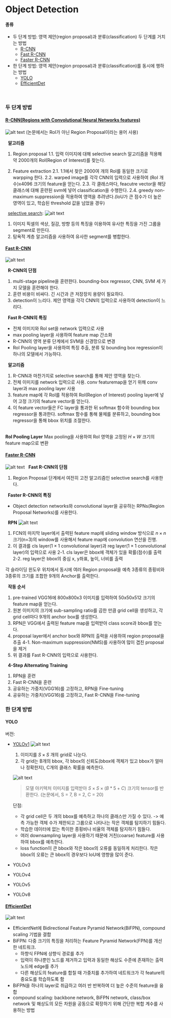 # Object Detection

#### 종류
- 두 단계 방법: 영역 제안(region proposal)과 분류(classification) 두 단계를 거치는 방법
    - [R-CNN](#r-cnnregions-with-convolutional-neural-networks-features)
    - [Fast R-CNN](#fast-r-cnn)
    - [Faster R-CNN](#faster-r-cnn)
- 한 단계 방법: 영역 제안(region proposal)과 분류(classification)를 동시에 행하는 방법
    - [YOLO](#yolo)
    - [EfficientDet](#efficientdet)

&nbsp;
### 두 단계 방법

#### [R-CNN(Regions with Convolutional Neural Networks features)](https://doi.org/10.1109/CVPR.2014.81)
![alt text](./images/R-CNN.png)
(논문에서는 RoI가 아닌 Region Proposal이라는 용어 사용)

&nbsp;
**알고리즘**
1. Region proposal
    1.1. 입력 이미지에 대해 selective search 알고리즘을 적용해 약 2000개의 RoI(Region of Interest)를 찾는다.

2. Feature extraction
    2.1. 1.1에서 찾은 2000여 개의 RoI를 동일한 크기로 warpping 한다.
    2.2. warped image를 각각 CNN의 입력으로 사용하여 (RoI 개수)x4096 크기의 feature을 얻는다.
    2.3. 각 클래스마다, feacutre vector을 해당 클래스에 대해 훈련된 svm에 넣어 classification을 수행한다.
    2.4. greedy non-maximum suppression을 적용하여 영역을 추려낸다.(IoU가 큰 점수가 더 높은 영역이 있고, 학습된 threshold 값을 넘었을 경우)

&nbsp;
[selective search](https://doi.org/10.1007/s11263-013-0620-5):
![alt text](./images/selective%20search.png)
1. 이미지 픽셀의 색상, 질감, 방향 등의 특징을 이용하여 유사한 특징을 가진 그룹을 segment로 만든다.
2. 탐욕적 계층 알고리즘을 사용하여 유사한 segment를 병합한다.

#### [Fast R-CNN](https://openaccess.thecvf.com/content_iccv_2015/html/Girshick_Fast_R-CNN_ICCV_2015_paper.html)
![alt text](./images/Fast%20R-CNN.png)

&nbsp;
**R-CNN의 단점**
1. multi-stage pipeline을 훈련한다. bounding-box regressor, CNN, SVM 세 가지 모델을 훈련해야 한다.
2. 훈련 비용이 비싸다. 긴 시간과 큰 저장장치 용량이 필요하다.
3. detection이 느리다. 제안 영역을 각각 CNN의 입력으로 사용하여 detection이 느리다.

&nbsp;
**Fast R-CNN의 특징**
- 전체 이미지와 RoI set을 network 입력으로 사용
- max pooling layer을 사용하여 feature map 간소화
- R-CNN의 영역 분류 단계에서 SVM을 신경망으로 변경
- RoI Pooling layer을 사용하여 특징 추출, 분류 및 bounding box regression이 하나의 모델에서 가능하다.

&nbsp;
**알고리즘**
1. R-CNN과 마찬가지로 selective search를 통해 제안 영역을 찾는다.
2. 전체 이미지를 network 입력으로 사용. conv featuremap을 얻기 위해 conv layer과 max pooling layer 사용
3. feature map에 각 RoI를 적용하여 RoI(Region of Interest) pooling layer에 넣어 고정 크기의 feature vector를 얻는다.
4. 이 feature vector들은 FC layer을 통과한 뒤 softmax 함수와 bounding box regressor을 통과한다.
softmax 함수를 통해 물체를 분류하고, bounding box regressor을 통해 bbox 위치를 조절한다.

&nbsp;  
**RoI Pooling Layer**
Max pooling을 사용하여 RoI 영역을 고정된 $H \times W$ 크기의 feature map으로 변환

#### [Faster R-CNN](https://proceedings.neurips.cc/paper/2015/hash/14bfa6bb14875e45bba028a21ed38046-Abstract.html)
![alt text](./images/Faster_R-CNN.png)
&nbsp;
**Fast R-CNN의 단점**
1. Region Proposal 단계에서 여전히 고전 알고리즘인 selective search를 사용한다.

&nbsp;
**Faster R-CNN의 특징**
- Object detection networks와 convolutional layer을 공유하는 RPNs(Region Proposal Networks)를 사용한다. 

&nbsp;
**RPN**
![alt text](./images/Faster_R-CNN%20RPN.png)

1. FCN의 마지막 layer에서 출력된 feature map에 sliding window 방식으로 $n \times n$크기(n=3)의 window를 사용해서 feature map에 convolution 연산을 진행.
2. 이 결과를 cls layer($1 \times 1$ convolutional layer)과 reg layer($1 \times 1$ convolutional layer)의 입력으로 사용
2-1. cls layer은 bbox에 객체가 있을 확률(점수)를 출력
2-2. reg layer은 bbox의 중심 x, y좌표, 높이, 너비를 출력

각 슬라이딩 윈도우 위치에서 동시에 여러 Region proposal을 예측
3종류의 종횡비와 3종류의 크기를 조합한 9개의 Anchor를 출력한다.

&nbsp;
**작동 순서**
1. pre-trained VGG16에 800x800x3 이미지를 입력하여 50x50x512 크기의 feature map을 얻는다.
2. 원본 이미지의 크기에 sub-sampling ratio를 곱한 만큼 grid cell을 생성하고, 각 grid cell마다 9개의 anchor box를 생성한다.
3. RPN은 VGG에서 출력된 feature map을 입력받아 class score과 bbox를 얻는다.
4. proposal layer에서 anchor box와 RPN의 출력을 사용하여 region proposal을 추출
4-1. Non-maximum suppression(NMS)를 사용하여 많이 겹친 proposal을 제거
5. 위 결과를 Fast R-CNN의 입력으로 사용한다.

&nbsp;
**4-Step Alternating Training**
1. RPN을 훈련
2. Fast R-CNN을 훈련
3. 공유하는 가중치(VGG16)를 고정하고, RPN을 Fine-tuning
4. 공유하는 가중치(VGG16)를 고정하고, Fast R-CNN을 Fine-tuning

### 한 단계 방법

#### YOLO
버전:
- [YOLOv1](https://arxiv.org/abs/1506.02640)
    ![alt text](./images/YOLOv1%20fig1.png)

    1. 이미지를 $S \times S$ 개의 grid로 나눈다.
    2. 각 grid는 B개의 bbox, 각 bbox의 신뢰도(bbox에 객체가 있고 bbox가 얼마나 정확한지), C개의 클래스 확률을 예측한다.

    ![alt text](./images/YOLOv1%20architecture.png)
    > 모델 아키텍처
    이미지를 입력받아 $S \times S \times (B * 5 + C)$ 크기의 tensor를 반환한다.
    (논문에서, S = 7, B = 2, C = 20)

    단점:
    - 각 grid cell은 두 개의 bbox를 예측하고 하나의 클래스만 가질 수 있다.
    -> 예측 가능한 객체 수가 제한되고 그룹으로 나타나는 작은 객체를 탐지하기 힘들다.
    - 학습한 데이터에 없는 특이한 종횡비나 비율의 객체를 탐지하기 힘들다.
    - 여러 downsampling layer을 사용하기 때문에 거친(coarse) feature를 사용하여 bbox를 예측한다.
    - loss function이 큰 bbox와 작은 bbox의 오류를 동일하게 처리한다. 작은 bbox의 오류는 큰 bbox의 경우보다 IoU에 영향을 많이 준다.
- YOLOv3
- YOLOv4
- YOLOv5
- YOLOv8

#### [EfficientDet](https://openaccess.thecvf.com/content_CVPR_2020/html/Tan_EfficientDet_Scalable_and_Efficient_Object_Detection_CVPR_2020_paper.html)
![alt text](./images/EfficientDet%20architecture.png)
- EfficientNet에 Bidirectional Feature Pyramid Network(BiFPN), compound scaling 기법을 결합
- BiFPN: 다중 크기의 특징을 처리하는 Feature Pyramid Network(FPN)를 개선한 네트워크.
    - 하향식 FPN에 상향식 경로를 추가
    - 입력이 하나뿐인 노드를 제거하고 입력과 동일한 해상도 수준에 존재하는 출력 노드에 edge를 추가
    - 다른 해상도의 feature를 합칠 때 가중치를 추가하여 네트워크가 각 feature의 중요도를 학습하도록 함
- BiFPN을 하나의 layer로 취급하고 여러 반 반복하여 더 높은 수준의 feature을 융합
- compound scaling: backbone network, BiFPN network, class/box network 및 해상도의 모든 차원을 공동으로 확장하기 위해 간단한 복합 계수를 사용하는 방법
